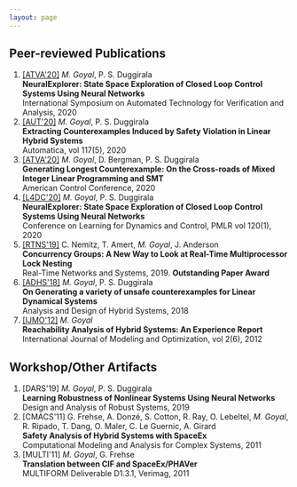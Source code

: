 ```yaml
---
layout: page
---
```


<!--- <h2>ArXiv Manuscripts</h2>
<ol>
<li> Xinlei Chen, Hao Fang, Tsung-Yi Lin, <em>Ramakrishna Vedantam</em>, Saurabh Gupta, Piotr Dollar, C. Lawrence Zitnick<br/>
	 <a href="http://arxiv.org/abs/1504.00325">Microsoft COCO Captions: Data Collection and Evaluation Server</a><br/>
	  [April, 2015]
	</li>
</ol> --->

<h2>Peer-reviewed Publications</h2>
<ol>
	<li><a href="https://link.springer.com/chapter/10.1007/978-3-030-59152-6_4" target="_blank">[ATVA'20]</a> <em>M. Goyal</em>, P. S. Duggirala<br/>
		<b>NeuralExplorer: State Space Exploration of Closed Loop Control Systems Using Neural Networks</b><br/>
	International Symposium on Automated Technology for Verification and Analysis, 2020 <br/>
	</li>
	<li><a href="http://www.sciencedirect.com/science/article/pii/S000510982030203X" target="_blank">[AUT'20]</a> <em>M. Goyal</em>, P. S. Duggirala<br/>
		<b>Extracting Counterexamples Induced by Safety Violation in Linear Hybrid Systems</b><br/>
	Automatica, vol 117(5), 2020 <br/>
	</li>
	<li><a href="https://ieeexplore.ieee.org/document/9147430" target="_blank">[ATVA'20]</a> <em>M. Goyal</em>, D. Bergman, P. S. Duggirala<br/>
		<b>Generating Longest Counterexample: On the Cross-roads of Mixed Integer Linear Programming and SMT</b><br/>
	American Control Conference, 2020 <br/>
	</li>
	<li><a href="http://proceedings.mlr.press/v120/goyal20a.html" target="_blank">[L4DC'20]</a> <em>M. Goyal</em>, P. S. Duggirala<br/>
		<b>NeuralExplorer: State Space Exploration of Closed Loop Control Systems Using Neural Networks</b><br/>
	Conference on Learning for Dynamics and Control, PMLR vol 120(1), 2020 <br/>
	</li>
	<li><a href="https://dl.acm.org/doi/10.1145/3356401.3356404" target="_blank">[RTNS'19]</a> C. Nemitz, T. Amert, <em>M. Goyal</em>, J. Anderson<br/>
		<b>Concurrency Groups: A New Way to Look at Real-Time Multiprocessor Lock Nesting</b><br/>
		Real-Time Networks and Systems, 2019. <b>Outstanding Paper Award</b> <br/>
	</li>
	<li><a href="https://www.sciencedirect.com/science/article/pii/S2405896318311376" target="_blank">[ADHS'18]</a> <em>M. Goyal</em>, P. S. Duggirala<br/>
		<b>On Generating a variety of unsafe counterexamples for Linear Dynamical Systems</b><br/>
	Analysis and Design of Hybrid Systems, 2018 <br/>
	</li>
	<li><a href="http://www.ijmo.org/show-34-169-1.html" target="_blank">[IJMO'12]</a> <em>M. Goyal</em><br/>
		<b>Reachability Analysis of Hybrid Systems: An Experience Report</b><br/>
	International Journal of Modeling and Optimization, vol 2(6), 2012 <br/>
	</li>
	
</ol>

<h2>Workshop/Other Artifacts</h2>
<ol>
	<li>[DARS'19] <em>M. Goyal</em>, P. S. Duggirala<br/>
		<b> Learning Robustness of Nonlinear Systems Using Neural Networks </b><br/>
		Design and Analysis of Robust Systems, 2019 <br/>
	</li>
	<li>[CMACS'11] G. Frehse, A. Donzé, S. Cotton, R. Ray, O. Lebeltel, <em>M. Goyal</em>, R. Ripado, T. Dang,
O. Maler, C. Le Guernic, A. Girard<br/>
		<b> Safety Analysis of Hybrid Systems with SpaceEx </b><br/>
		Computational Modeling and Analysis for Complex Systems, 2011 <br/>
	</li>
	<li>[MULTI'11] <em>M. Goyal</em>, G. Frehse<br/>
		<b>Translation between CIF and SpaceEx/PHAVer</b><br/>
		MULTIFORM Deliverable D1.3.1, Verimag, 2011 <br/>
	</li>
</ol>
<!---<sup>*</sup> Equal Contribution <br/>--->
